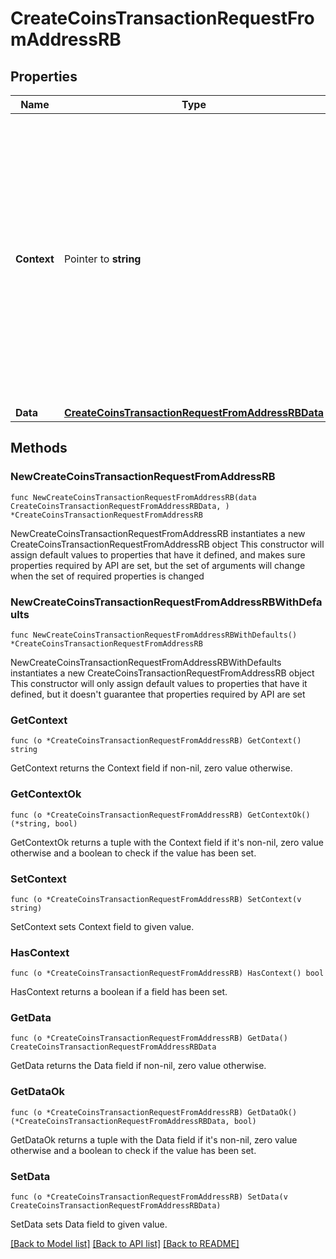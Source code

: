 # CreateCoinsTransactionRequestFromAddressRB

## Properties

Name | Type | Description | Notes
------------ | ------------- | ------------- | -------------
**Context** | Pointer to **string** | In batch situations the user can use the context to correlate responses with requests. This property is present regardless of whether the response was successful or returned as an error. &#x60;context&#x60; is specified by the user. | [optional] 
**Data** | [**CreateCoinsTransactionRequestFromAddressRBData**](CreateCoinsTransactionRequestFromAddressRBData.md) |  | 

## Methods

### NewCreateCoinsTransactionRequestFromAddressRB

`func NewCreateCoinsTransactionRequestFromAddressRB(data CreateCoinsTransactionRequestFromAddressRBData, ) *CreateCoinsTransactionRequestFromAddressRB`

NewCreateCoinsTransactionRequestFromAddressRB instantiates a new CreateCoinsTransactionRequestFromAddressRB object
This constructor will assign default values to properties that have it defined,
and makes sure properties required by API are set, but the set of arguments
will change when the set of required properties is changed

### NewCreateCoinsTransactionRequestFromAddressRBWithDefaults

`func NewCreateCoinsTransactionRequestFromAddressRBWithDefaults() *CreateCoinsTransactionRequestFromAddressRB`

NewCreateCoinsTransactionRequestFromAddressRBWithDefaults instantiates a new CreateCoinsTransactionRequestFromAddressRB object
This constructor will only assign default values to properties that have it defined,
but it doesn't guarantee that properties required by API are set

### GetContext

`func (o *CreateCoinsTransactionRequestFromAddressRB) GetContext() string`

GetContext returns the Context field if non-nil, zero value otherwise.

### GetContextOk

`func (o *CreateCoinsTransactionRequestFromAddressRB) GetContextOk() (*string, bool)`

GetContextOk returns a tuple with the Context field if it's non-nil, zero value otherwise
and a boolean to check if the value has been set.

### SetContext

`func (o *CreateCoinsTransactionRequestFromAddressRB) SetContext(v string)`

SetContext sets Context field to given value.

### HasContext

`func (o *CreateCoinsTransactionRequestFromAddressRB) HasContext() bool`

HasContext returns a boolean if a field has been set.

### GetData

`func (o *CreateCoinsTransactionRequestFromAddressRB) GetData() CreateCoinsTransactionRequestFromAddressRBData`

GetData returns the Data field if non-nil, zero value otherwise.

### GetDataOk

`func (o *CreateCoinsTransactionRequestFromAddressRB) GetDataOk() (*CreateCoinsTransactionRequestFromAddressRBData, bool)`

GetDataOk returns a tuple with the Data field if it's non-nil, zero value otherwise
and a boolean to check if the value has been set.

### SetData

`func (o *CreateCoinsTransactionRequestFromAddressRB) SetData(v CreateCoinsTransactionRequestFromAddressRBData)`

SetData sets Data field to given value.



[[Back to Model list]](../README.md#documentation-for-models) [[Back to API list]](../README.md#documentation-for-api-endpoints) [[Back to README]](../README.md)


